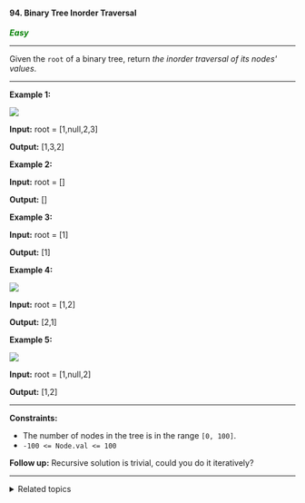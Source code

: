 #### 94. Binary Tree Inorder Traversal

<span style="color:green">***Easy***</span>
___

Given the `root` of a binary tree, return _the inorder traversal of its nodes' values_.
___

**Example 1:**

![](https://assets.leetcode.com/uploads/2020/09/15/inorder_1.jpg)

**Input:** root = [1,null,2,3]

**Output:** [1,3,2] 

**Example 2:**

**Input:** root = []

**Output:** [] 

**Example 3:**

**Input:** root = [1]

**Output:** [1] 

**Example 4:**

![](https://assets.leetcode.com/uploads/2020/09/15/inorder_5.jpg)

**Input:** root = [1,2]

**Output:** [2,1] 

**Example 5:**

![](https://assets.leetcode.com/uploads/2020/09/15/inorder_4.jpg)

**Input:** root = [1,null,2]

**Output:** [1,2] 
___

**Constraints:**

*   The number of nodes in the tree is in the range `[0, 100]`.
*   `-100 <= Node.val <= 100`

**Follow up:** Recursive solution is trivial, could you do it iteratively?
___

<details><summary>Related topics</summary>

[#Stack](https://leetcode.com/tag/stack/)
[#Tree](https://leetcode.com/tag/tree/)
[#Depth-First Search](https://leetcode.com/tag/depth-first-search/)
[#Binary Tree](https://leetcode.com/tag/binary-tree/)

</details>

